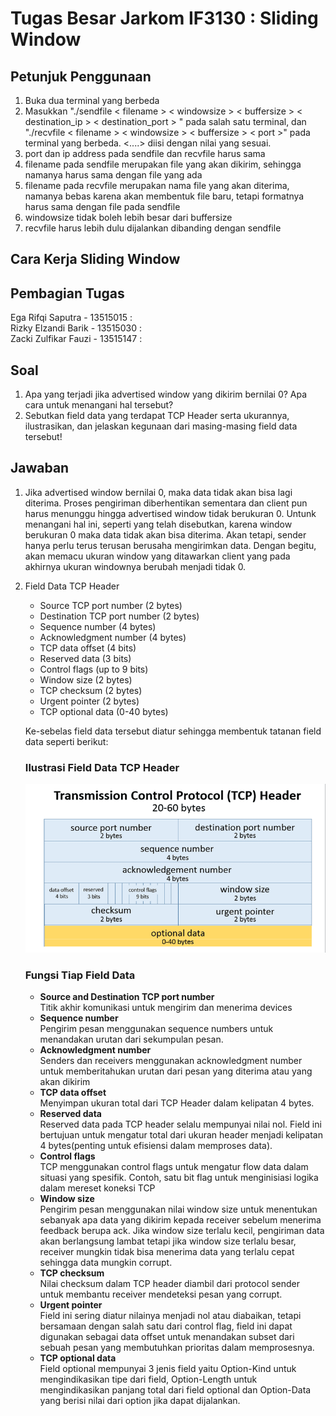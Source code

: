 # Tugas Besar Jarkom IF3130 : Sliding Window

## Petunjuk Penggunaan
1. Buka dua terminal yang berbeda
2. Masukkan "./sendfile < filename > < windowsize > < buffersize > < destination_ip > < destination_port > " pada salah satu terminal, dan "./recvfile < filename > < windowsize > < buffersize > < port >" pada terminal yang berbeda.  <....> diisi dengan nilai yang sesuai.
3. port dan ip address pada sendfile dan recvfile harus sama
4. filename pada sendfile merupakan file yang akan dikirim, sehingga namanya harus sama dengan file yang ada
5. filename pada recvfile merupakan nama file yang akan diterima, namanya bebas karena akan membentuk file baru, tetapi formatnya harus sama dengan file pada sendfile
6. windowsize tidak boleh lebih besar dari buffersize
7. recvfile harus lebih dulu dijalankan dibanding dengan sendfile


## Cara Kerja Sliding Window

## Pembagian Tugas
Ega Rifqi Saputra - 13515015        :<br>
Rizky Elzandi Barik - 13515030      :<br>
Zacki Zulfikar Fauzi - 13515147     :<br>

## Soal 
1. Apa yang terjadi jika advertised window yang dikirim bernilai 0? Apa cara untuk menangani hal tersebut?
2. Sebutkan field data yang terdapat TCP Header serta ukurannya, ilustrasikan, dan jelaskan kegunaan dari masing-masing field data tersebut!

## Jawaban

1. Jika advertised window bernilai 0, maka data tidak akan bisa lagi diterima. Proses pengiriman diberhentikan sementara dan client pun harus menunggu hingga advertised window tidak berukuran 0. Untunk menangani hal ini, seperti yang telah disebutkan, karena window berukuran 0 maka data tidak akan bisa diterima. Akan tetapi, sender hanya perlu terus terusan berusaha mengirimkan data. Dengan begitu, akan memacu ukuran window yang ditawarkan client yang pada akhirnya ukuran windownya berubah menjadi tidak 0.

2. Field Data TCP Header
    * Source TCP port number (2 bytes)
    * Destination TCP port number (2 bytes)
    * Sequence number (4 bytes)
    * Acknowledgment number (4 bytes)
    * TCP data offset (4 bits)
    * Reserved data (3 bits)
    * Control flags (up to 9 bits)
    * Window size (2 bytes)
    * TCP checksum (2 bytes)
    * Urgent pointer (2 bytes)
    * TCP optional data (0-40 bytes)
    
    Ke-sebelas field data tersebut diatur sehingga membentuk tatanan field data seperti berikut:
    
    ### Ilustrasi Field Data TCP Header 
    ![](tcpheader.png)
    
    ### Fungsi Tiap Field Data
    * **Source and Destination TCP port number <br>**
        Titik akhir komunikasi untuk mengirim dan menerima devices
    * **Sequence number <br>**
        Pengirim pesan menggunakan sequence numbers untuk menandakan urutan dari sekumpulan pesan. 
    * **Acknowledgment number <br>**
        Senders dan  receivers menggunakan acknowledgment number untuk memberitahukan urutan dari pesan yang diterima atau yang akan dikirim
    * **TCP data offset <br>**
        Menyimpan ukuran total dari TCP Header dalam kelipatan 4 bytes.
    * **Reserved data <br>**
        Reserved data pada TCP header selalu mempunyai nilai nol. Field ini bertujuan untuk mengatur total dari ukuran header menjadi kelipatan 4 bytes(penting untuk efisiensi dalam memproses data).
    * **Control flags <br>**
        TCP menggunakan control flags untuk mengatur flow data dalam situasi yang spesifik. Contoh, satu bit flag untuk menginisiasi logika dalam mereset koneksi TCP
    * **Window size <br>**
        Pengirim pesan menggunakan nilai window size untuk menentukan sebanyak apa data yang dikirim kepada receiver sebelum menerima feedback berupa ack. Jika window size terlalu kecil, pengiriman data akan berlangsung lambat tetapi jika window size terlalu besar, receiver mungkin tidak bisa menerima data yang terlalu cepat sehingga data mungkin corrupt.
    * **TCP checksum <br>**
        Nilai checksum dalam TCP header diambil dari protocol sender untuk membantu receiver mendeteksi pesan yang corrupt.
    * **Urgent pointer <br>**
        Field ini sering diatur nilainya menjadi nol atau diabaikan, tetapi bersamaan dengan salah satu dari control flag, field ini dapat digunakan sebagai data offset untuk menandakan subset dari sebuah pesan yang membutuhkan prioritas dalam memprosesnya.
    * **TCP optional data <br>**
         Field optional mempunyai 3 jenis field yaitu Option-Kind untuk mengindikasikan tipe dari field, Option-Length untuk mengindikasikan panjang total dari field optional dan Option-Data yang berisi nilai dari option jika dapat dijalankan.
      
